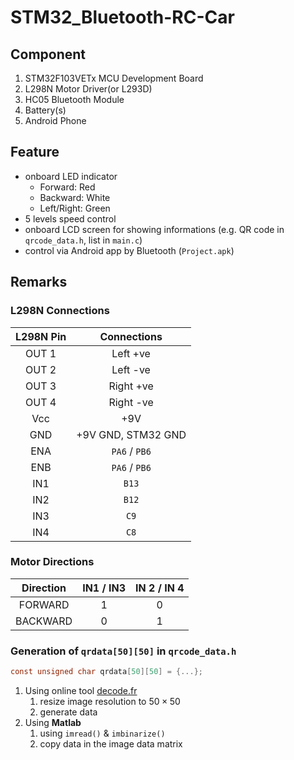 # STM32_Bluetooth-RC-Car
## Component
1. STM32F103VETx MCU Development Board
2. L298N Motor Driver(or L293D)
3. HC05 Bluetooth Module
4. Battery(s)
5. Android Phone

## Feature
- onboard LED indicator
  - Forward: Red
  - Backward: White
  - Left/Right: Green
- 5 levels speed control
- onboard LCD screen for showing informations (e.g. QR code in `qrcode_data.h`, list in `main.c`)
- control via Android app by Bluetooth (`Project.apk`)

## Remarks
### L298N Connections
| L298N Pin |    Connections     |
|:---------:|:------------------:|
|   OUT 1   |      Left +ve      |
|   OUT 2   |      Left -ve      |
|   OUT 3   |     Right +ve      |
|   OUT 4   |     Right -ve      |
|    Vcc    |        +9V         |
|    GND    | +9V GND, STM32 GND |
|    ENA    |   `PA6` / `PB6`    |
|    ENB    |   `PA6` / `PB6`    |
|    IN1    |       `B13`        |
|    IN2    |       `B12`        |
|    IN3    |        `C9`        |
|    IN4    |        `C8`        |
### Motor Directions
| Direction | IN1 / IN3 | IN 2 / IN 4 |
|:---------:|:---------:|:-----------:|
|  FORWARD  |     1     |      0      |
| BACKWARD  |     0     |      1      |
### Generation of `qrdata[50][50]` in `qrcode_data.h`
```c
const unsigned char qrdata[50][50] = {...};
```
1. Using online tool [decode.fr](https://www.dcode.fr/binary-image)
	1. resize image resolution to $50\times50$
	2. generate data 
2. Using **Matlab**
	1. using `imread()` & `imbinarize()`
	2. copy data in the image data matrix
